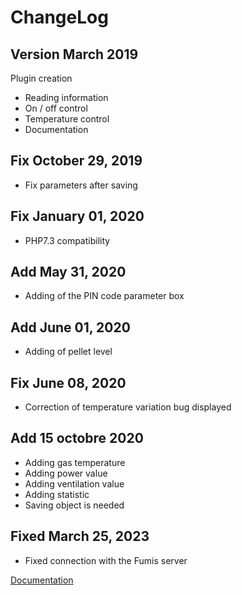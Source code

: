 ChangeLog
===

Version March 2019
---

Plugin creation

- Reading information
- On / off control
- Temperature control
- Documentation

Fix October 29, 2019
---

- Fix parameters after saving

Fix January 01, 2020
---

- PHP7.3 compatibility

Add May 31, 2020
---

- Adding of the PIN code parameter box

Add June 01, 2020
---

- Adding of pellet level

Fix June 08, 2020
---

- Correction of temperature variation bug displayed

Add 15 octobre 2020
---

- Adding gas temperature
- Adding power value
- Adding ventilation value
- Adding statistic
- Saving object is needed

Fixed March 25, 2023
---

- Fixed connection with the Fumis server

[Documentation](index.md)